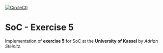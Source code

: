 [![CircleCI](https://circleci.com/gh/UniAdrian/soc-exercise05.svg?style=shield&circle-token=7eadfb0122aad2bfc68045d17c3a51364f95e690)](https://circleci.com/gh/UniAdrian/soc-exercise05)]

# SoC - Exercise 5

Implementation of **exercise 5** for SoC at the **University of Kassel** by *Adrian Steinitz*.

